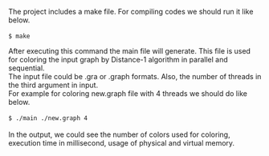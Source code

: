 The project includes a make file. For compiling codes we should run it like below.<br /><br />
```$ make```<br />

After executing this command the main file will generate. This file is used for coloring the input graph by Distance-1 algorithm in parallel and sequential.<br />
The input file could be .gra or .graph formats. Also, the number of threads in the third argument in input.<br />
For example for coloring new.graph file with 4 threads we should do like below.<br /><br />
```$ ./main ./new.graph 4```<br /><br />
In the output, we could see the number of colors used for coloring, execution time in millisecond, usage of physical and virtual memory.<br />
